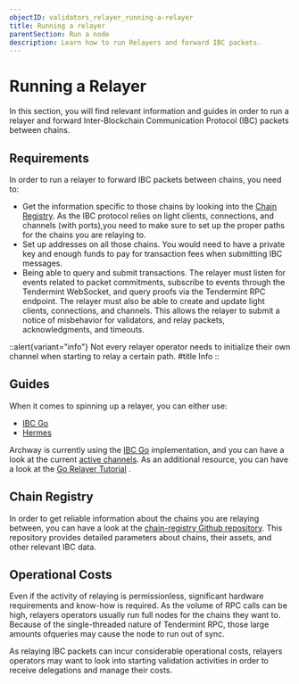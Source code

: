 ```yaml
---
objectID: validators_relayer_running-a-relayer
title: Running a relayer
parentSection: Run a node
description: Learn how to run Relayers and forward IBC packets.
---
```

# Running a Relayer
In this section, you will find relevant information and guides in order to run a relayer and forward Inter-Blockchain Communication Protocol (IBC) packets between chains.

## Requirements

In order to run a relayer to forward IBC packets between chains, you need to:

- Get the information specific to those chains by looking into the [Chain Registry](#chain-registry). As the IBC protocol relies on light clients, connections, and channels (with ports),you need to make sure to set up the proper paths for the chains you are relaying to.
- Set up addresses on all those chains. You would need to have a private key and enough funds to pay for transaction fees when submitting IBC messages.
- Being able to query and submit transactions. The relayer must listen for events related to packet commitments, subscribe to events through the Tendermint WebSocket, and query proofs via the Tendermint RPC endpoint. The relayer must also be able to create and update light clients, connections, and channels. This allows the relayer to submit a notice of misbehavior for validators, and relay packets, acknowledgments, and timeouts.


::alert{variant="info"}
Not every relayer operator needs to initialize their own channel when starting to relay a certain path.
#title
Info
::



## Guides
When it comes to spinning up a relayer, you can either use:

- <a href="https://github.com/cosmos/relayer" target="_blank">IBC Go</a>
- <a href="https://hermes.informal.systems/" target="_blank">Hermes</a>

Archway is currently using the <a href="https://github.com/cosmos/relayer" target="_blank">IBC Go</a> implementation, and you can have a look at the current [active channels](../../resources/ibc-channels).
As an additional resource, you can have a look at the <a href="https://tutorials.cosmos.network/hands-on-exercise/5-ibc-adv/3-go-relayer.html" target="_blank">Go Relayer Tutorial</a> .


## Chain Registry

In order to get reliable information about the chains you are relaying between, you can have a look at the  <a href="https://github.com/cosmos/chain-registry" target="_blank">chain-registry Github repository</a>. This repository
provides detailed parameters about chains, their assets, and other relevant IBC data.

## Operational Costs


Even if the activity of relaying is permissionless, significant hardware requirements and know-how is required. As the volume of RPC calls can be high, relayers operators usually run full nodes for the chains they want to. Because of the single-threaded nature of Tendermint RPC, those large amounts ofqueries may cause the node to run out of sync.


As relaying IBC packets can incur considerable operational costs, relayers operators may want to look into starting validation activities in order to receive delegations and manage their costs.
